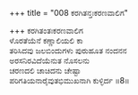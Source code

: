 +++
title = "008 ಕರಗಿತನ್ತಃಕರಣವಾಲಿಗ"

+++
ಕರಗಿತಂತಃಕರಣವಾಲಿಗ  
ಳೊರತೆಯೆನೆ ಕಣ್ಣಾಲಿಯಲಿ ಕಾ  
ತರಿಸಿದವು ಜಲಬಿಂದುಗಳು ಪುರುಹೂತ ನಂದನನ  
ಅರಸನಿರವಿದೆಯೆನುತ ನೊಸಲನು  
ಚರಣದಲಿ ಚಾಚಿದನು ಚೇಷ್ಟಾ  
ಪರಿಗತಿಯನಾರೈವುತಭಿಮುಖನಾಗಿ ಕುಳ್ಳಿರ್ದ     ॥8॥